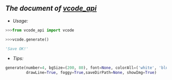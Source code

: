 ## ***The document of [vcode_api]()*** ##


- *Usage:*

```python
>>>from vcode_api import vcode

>>>vcode.generate()

'Save OK!'
```

- *Tips:*
```python
generate(number=4, bgSize=(200, 80), font=None, colorAll=('white', 'blue', 'red'), pool=None, 
         drawLine=True, foggy=True,saveDirPath=None, showImg=True)
```
